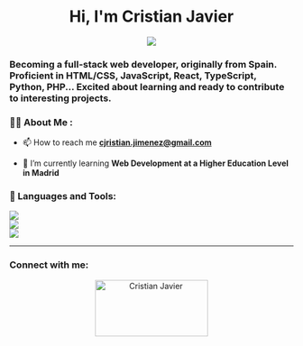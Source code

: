 <div id="header" align="center">
    <p align="center">
    <h1 align="center">Hi, I'm Cristian Javier</h1>
    <img src="https://readme-typing-svg.demolab.com/?lines=Aspiring%20to be full%20stack web dev;Studying%20Python%20right %20now&font=consolas%20Code&center=true&width=440&height=45&color=#000000&vCenter=true&pause=1000&size=22" />
</p>
    <h3 align="left">Becoming a full-stack web developer, originally from Spain. Proficient in HTML/CSS, JavaScript, React, TypeScript, Python, PHP... Excited about learning and ready to contribute to interesting projects.</h3>
</div>


### 👨‍💻 About Me :

- 📫 How to reach me **cjristian.jimenez@gmail.com**


- 🌱 I’m currently learning **Web Development at a Higher Education Level in Madrid**

### 🔨 Languages and Tools:
<div align="left">
    <div>
        <img src="https://skillicons.dev/icons?i=react,tailwind,html,css,javascript,typescript,bootstrap"/><br>
        <img src="https://skillicons.dev/icons?i=php,python,nodejs,express,java,mysql,bash" /><br>
        <img src="https://skillicons.dev/icons?i=wordpress,figma,bun,linux,github,git" /><br>
    </div>
</div>

---

<h3 align="left">Connect with me:</h3>
<p align="center">
<a href="https://www.linkedin.com/in/cristian-javier-jimenez-004857272/" target="blank"><img align="center" src="https://raw.githubusercontent.com/rahuldkjain/github-profile-readme-generator/master/src/images/icons/Social/linked-in-alt.svg" alt="Cristian Javier" height="100" width="200" /></a>
</p>

